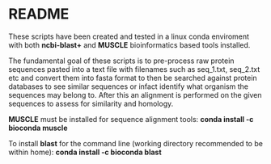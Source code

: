 # README

These scripts have been created and tested in a linux conda enviroment with both **ncbi-blast+** and **MUSCLE** bioinformatics based tools installed.

The fundamental goal of these scripts is to pre-process raw protein sequences pasted into a text file with filenames such as seq_1.txt, seq_2.txt etc and convert them into fasta format to then be searched against protein databases to see similar sequences or infact identify what organism the sequences may belong to. After this an alignment is performed on the given sequences to assess for similarity and homology.

**MUSCLE** must be installed for sequence alignment tools: **conda install -c bioconda muscle**

To install **blast** for the command line (working directory recommended to be within home): **conda install -c bioconda blast**



